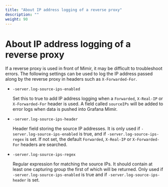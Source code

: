 ```yaml
---
title: "About IP address logging of a reverse proxy"
description: ""
weight: 90
---
```


# About IP address logging of a reverse proxy

If a reverse proxy is used in front of Mimir, it may be difficult to troubleshoot errors. The following settings can be used to log the IP address passed along by the reverse proxy in headers such as `X-Forwarded-For`.

- `-server.log-source-ips-enabled`

  Set this to true to add IP address logging when a `Forwarded`, `X-Real-IP` or `X-Forwarded-For` header is used. A field called `sourceIPs` will be added to error logs when data is pushed into Grafana Mimir.

- `-server.log-source-ips-header`

  Header field storing the source IP addresses. It is only used if `-server.log-source-ips-enabled` is true, and if `-server.log-source-ips-regex` is set. If not set, the default `Forwarded`, `X-Real-IP` or `X-Forwarded-For` headers are searched.

- `-server.log-source-ips-regex`

  Regular expression for matching the source IPs. It should contain at least one capturing group the first of which will be returned. Only used if `-server.log-source-ips-enabled` is true and if `-server.log-source-ips-header` is set.
